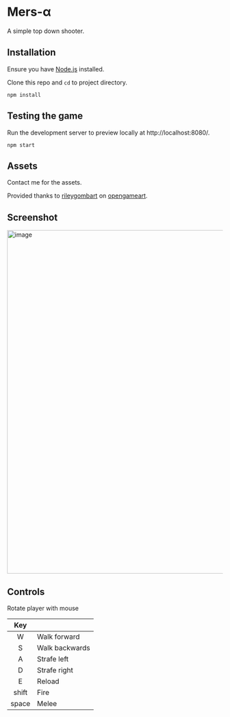 # Mers-&alpha;

A simple top down shooter.



## Installation

Ensure you have [Node.js](https://nodejs.org) installed.

Clone this repo and `cd` to project directory.

```
npm install
```

## Testing the game

Run the development server to preview locally at http://localhost:8080/.

```
npm start
```

## Assets

Contact me for the assets.

Provided thanks to [rileygombart](https://opengameart.org/users/rileygombart) on [opengameart](https://opengameart.org/content/animated-top-down-survivor-player).

## Screenshot

<img width="801" alt="image" src="https://user-images.githubusercontent.com/7269261/160718127-61043709-3c3f-46ee-8aa4-8fdc868ee966.png">

## Controls

Rotate player with mouse

| Key |     |
|:-:|-----|
|  W  | Walk forward |
|  S  | Walk backwards |
|  A  | Strafe left |
|  D  | Strafe right |
|  E  | Reload |
|shift| Fire |
|space|Melee|
